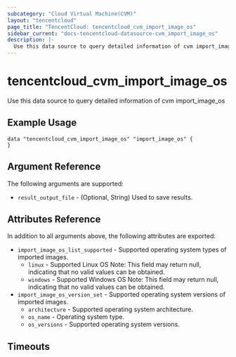 ```yaml
---
subcategory: "Cloud Virtual Machine(CVM)"
layout: "tencentcloud"
page_title: "TencentCloud: tencentcloud_cvm_import_image_os"
sidebar_current: "docs-tencentcloud-datasource-cvm_import_image_os"
description: |-
  Use this data source to query detailed information of cvm import_image_os
---
```


# tencentcloud_cvm_import_image_os

Use this data source to query detailed information of cvm import_image_os

## Example Usage

```hcl
data "tencentcloud_cvm_import_image_os" "import_image_os" {
}
```

## Argument Reference

The following arguments are supported:

* `result_output_file` - (Optional, String) Used to save results.

## Attributes Reference

In addition to all arguments above, the following attributes are exported:

* `import_image_os_list_supported` - Supported operating system types of imported images.
  * `linux` - Supported Linux OS Note: This field may return null, indicating that no valid values can be obtained.
  * `windows` - Supported Windows OS Note: This field may return null, indicating that no valid values can be obtained.
* `import_image_os_version_set` - Supported operating system versions of imported images.
  * `architecture` - Supported operating system architecture.
  * `os_name` - Operating system type.
  * `os_versions` - Supported operating system versions.


## Timeouts

<no value>


